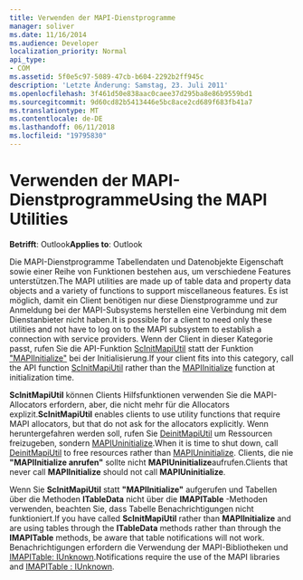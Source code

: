 ```yaml
---
title: Verwenden der MAPI-Dienstprogramme
manager: soliver
ms.date: 11/16/2014
ms.audience: Developer
localization_priority: Normal
api_type:
- COM
ms.assetid: 5f0e5c97-5089-47cb-b604-2292b2ff945c
description: 'Letzte Änderung: Samstag, 23. Juli 2011'
ms.openlocfilehash: 3f461d50e838aac0caee37d295ba8e86b9559bd1
ms.sourcegitcommit: 9d60cd82b5413446e5bc8ace2cd689f683fb41a7
ms.translationtype: MT
ms.contentlocale: de-DE
ms.lasthandoff: 06/11/2018
ms.locfileid: "19795830"
---
```

# <a name="using-the-mapi-utilities"></a><span data-ttu-id="69e98-103">Verwenden der MAPI-Dienstprogramme</span><span class="sxs-lookup"><span data-stu-id="69e98-103">Using the MAPI Utilities</span></span>

  
  
<span data-ttu-id="69e98-104">**Betrifft**: Outlook</span><span class="sxs-lookup"><span data-stu-id="69e98-104">**Applies to**: Outlook</span></span> 
  
<span data-ttu-id="69e98-105">Die MAPI-Dienstprogramme Tabellendaten und Datenobjekte Eigenschaft sowie einer Reihe von Funktionen bestehen aus, um verschiedene Features unterstützen.</span><span class="sxs-lookup"><span data-stu-id="69e98-105">The MAPI utilities are made up of table data and property data objects and a variety of functions to support miscellaneous features.</span></span> <span data-ttu-id="69e98-106">Es ist möglich, damit ein Client benötigen nur diese Dienstprogramme und zur Anmeldung bei der MAPI-Subsystems herstellen eine Verbindung mit dem Dienstanbieter nicht haben.</span><span class="sxs-lookup"><span data-stu-id="69e98-106">It is possible for a client to need only these utilities and not have to log on to the MAPI subsystem to establish a connection with service providers.</span></span> <span data-ttu-id="69e98-107">Wenn der Client in dieser Kategorie passt, rufen Sie die API-Funktion [ScInitMapiUtil](scinitmapiutil.md) statt der Funktion ["MAPIInitialize"](mapiinitialize.md) bei der Initialisierung.</span><span class="sxs-lookup"><span data-stu-id="69e98-107">If your client fits into this category, call the API function [ScInitMapiUtil](scinitmapiutil.md) rather than the [MAPIInitialize](mapiinitialize.md) function at initialization time.</span></span> 
  
 <span data-ttu-id="69e98-108">**ScInitMapiUtil** können Clients Hilfsfunktionen verwenden Sie die MAPI-Allocators erfordern, aber, die nicht mehr für die Allocators explizit.</span><span class="sxs-lookup"><span data-stu-id="69e98-108">**ScInitMapiUtil** enables clients to use utility functions that require MAPI allocators, but that do not ask for the allocators explicitly.</span></span> <span data-ttu-id="69e98-109">Wenn heruntergefahren werden soll, rufen Sie [DeinitMapiUtil](deinitmapiutil.md) um Ressourcen freizugeben, sondern [MAPIUninitialize](mapiuninitialize.md).</span><span class="sxs-lookup"><span data-stu-id="69e98-109">When it is time to shut down, call [DeinitMapiUtil](deinitmapiutil.md) to free resources rather than [MAPIUninitialize](mapiuninitialize.md).</span></span> <span data-ttu-id="69e98-110">Clients, die nie **"MAPIInitialize anrufen"** sollte nicht **MAPIUninitialize**aufrufen.</span><span class="sxs-lookup"><span data-stu-id="69e98-110">Clients that never call **MAPIInitialize** should not call **MAPIUninitialize**.</span></span>
  
<span data-ttu-id="69e98-111">Wenn Sie **ScInitMapiUtil** statt **"MAPIInitialize"** aufgerufen und Tabellen über die Methoden **ITableData** nicht über die **IMAPITable** -Methoden verwenden, beachten Sie, dass Tabelle Benachrichtigungen nicht funktioniert.</span><span class="sxs-lookup"><span data-stu-id="69e98-111">If you have called **ScInitMapiUtil** rather than **MAPIInitialize** and are using tables through the **ITableData** methods rather than through the **IMAPITable** methods, be aware that table notifications will not work.</span></span> <span data-ttu-id="69e98-112">Benachrichtigungen erfordern die Verwendung der MAPI-Bibliotheken und [IMAPITable: IUnknown](imapitableiunknown.md).</span><span class="sxs-lookup"><span data-stu-id="69e98-112">Notifications require the use of the MAPI libraries and [IMAPITable : IUnknown](imapitableiunknown.md).</span></span>
  

